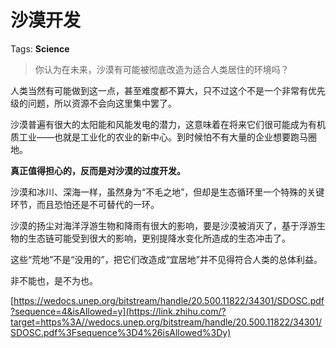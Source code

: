 # 沙漠开发

Tags: **Science**

> 你认为在未来，沙漠有可能被彻底改造为适合人类居住的环境吗？



人类当然有可能做到这一点，甚至难度都不算大，只不过这个不是一个非常有优先级的问题，所以资源不会向这里集中罢了。

沙漠普遍有很大的太阳能和风能发电的潜力，这意味着在将来它们很可能成为有机质工业——也就是工业化的农业的新中心。到时候怕不有大量的企业想要跑马圈地。

**真正值得担心的，反而是对沙漠的过度开发。**

沙漠和冰川、深海一样，虽然身为“不毛之地”，但却是生态循环里一个特殊的关键环节，而且恐怕还是不可替代的一环。

沙漠的扬尘对海洋浮游生物和降雨有很大的影响，要是沙漠被消灭了，基于浮游生物的生态链可能受到很大的影响，更别提降水变化所造成的生态冲击了。

这些“荒地”不是“没用的”，把它们改造成“宜居地”并不见得符合人类的总体利益。

非不能也，是不为也。

[https://wedocs.unep.org/bitstream/handle/20.500.11822/34301/SDOSC.pdf?sequence=4&isAllowed=y](https://link.zhihu.com/?target=https%3A//wedocs.unep.org/bitstream/handle/20.500.11822/34301/SDOSC.pdf%3Fsequence%3D4%26isAllowed%3Dy)

